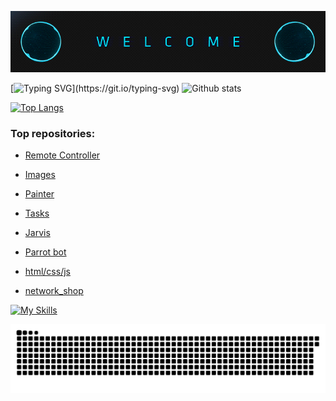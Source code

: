 ![welcome.gif](assets%2Fwelcome.gif)

[![Typing SVG](https://readme-typing-svg.herokuapp.com/?color=%2336BCF7&lines=Hello,+i+python+programmer;and+3D+designer;and+also;i+can+make+websites,;telegram+bots;and+intersting+projects...)](https://git.io/typing-svg)
![Github stats](https://github-readme-stats.vercel.app/api?username=Johnny-kiv)

[![Top Langs](https://github-readme-stats.vercel.app/api/top-langs/?username=Johnny-kiv)](https://github.com/anuraghazra/github-readme-stats)
<h3>Top repositories:</h3>

- [Remote Controller](https://github.com/Johnny-kiv/Remote-controller)

- [Images](https://github.com/Johnny-kiv/Images)

- [Painter](https://github.com/Johnny-kiv/painter)

- [Tasks](https://github.com/Johnny-kiv/Tasks)

- [Jarvis](https://github.com/Johnny-kiv/jarvis)

- [Parrot bot](https://github.com/Johnny-kiv/telegram_bot_parrot)

- [html/css/js](https://github.com/Johnny-kiv/htmlcssjs)

- [network_shop](https://github.com/Johnny-kiv/network_shop)

[![My Skills](https://skillicons.dev/icons?i=python,github,html,css,js,flask,sqlite,unity,stackoverflow,atom,blender,django,arduino&theme=dark)](https://skillicons.dev)

![github-user-contribution.svg](assets/github-user-contribution.svg)
